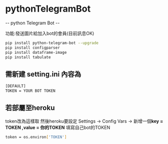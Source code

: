 # pythonTelegramBot

-- python Telegram Bot --

功能:發送圖片給加入bot的會員(目前訊息OK)

```bash
pip install python-telegram-bot --upgrade
pip install configparser
pip install dataframe-image
pip install tabulate
```

## 需新建 setting.ini 內容為

```bash
[DEFAULT]
TOKEN = YOUR BOT TOKEN

```

## 若部屬至heroku

token改為這樣取 然後heroku要設定
Settings -> Config Vars -> 新增一個**key = TOKEN ,value = 你的TOKEN** 填寫自己bot的TOKEN

```bash
token = os.environ['TOKEN']
```
